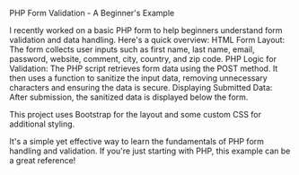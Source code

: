  PHP Form Validation - A Beginner's Example

I recently worked on a basic PHP form to help beginners understand form validation and data handling. Here's a quick overview:
    HTML Form Layout: The form collects user inputs such as first name, last name, email, password, website, comment, city, country, and zip code.
    PHP Logic for Validation:
    The PHP script retrieves form data using the POST method.
    It then uses a function to sanitize the input data, removing unnecessary characters and ensuring the data is secure.
    Displaying Submitted Data: After submission, the sanitized data is displayed below the form.

This project uses Bootstrap for the layout and some custom CSS for additional styling.

It's a simple yet effective way to learn the fundamentals of PHP form handling and validation. If you're just starting with PHP, this example can be a great reference!

    
